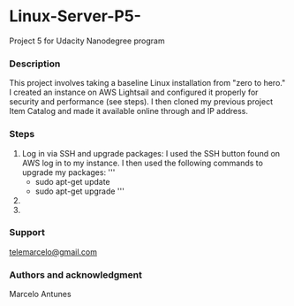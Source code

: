 # Linux-Server-P5-
Project 5 for Udacity Nanodegree program

### Description
This project involves taking a baseline Linux installation from "zero to hero."  I created an instance on AWS Lightsail and configured it properly for security and performance (see steps).  I then cloned my previous project Item Catalog and made it available online through and IP address.

### Steps
1. Log in via SSH and upgrade packages:
  I used the SSH button found on AWS log in to my instance.  I then used the following commands to upgrade my packages:
  '''
    * sudo apt-get update
    * sudo apt-get upgrade
  '''
2.
3.

### Support
telemarcelo@gmail.com

### Authors and acknowledgment
Marcelo Antunes
